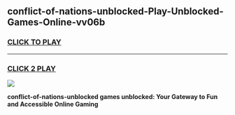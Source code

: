 
## conflict-of-nations-unblocked-Play-Unblocked-Games-Online-vv06b
<h3>
<a href="https://premium76.site?title=conflict-of-nations-unblocked&ref=25A">CLICK TO PLAY</a></h3>
<hr>

<h3>
<a href="https://premium76.site?title=conflict-of-nations-unblocked&ref=25A">CLICK 2 PLAY</a>
  
</h3>

<a href="https://premium76.site?title=conflict-of-nations-unblocked&ref=25A"><img src="https://clearcache.store/games.png"></a>


**conflict-of-nations-unblocked games unblocked: Your Gateway to Fun and Accessible Online Gaming**
